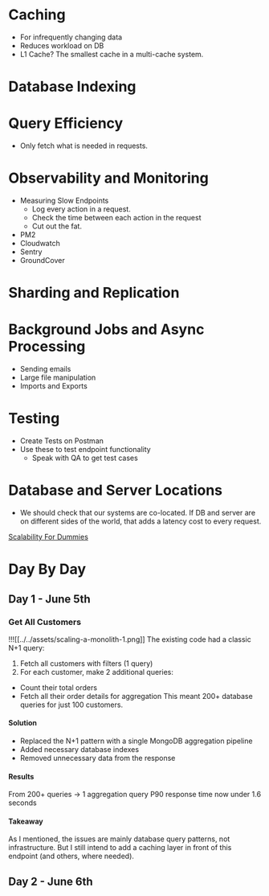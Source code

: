 # Caching
- For infrequently changing data
- Reduces workload on DB
- L1 Cache? The smallest cache in a multi-cache system.
# Database Indexing

# Query Efficiency
- Only fetch what is needed in requests. 
# Observability and Monitoring
- Measuring Slow Endpoints
	- Log every action in a request. 
	- Check the time between each action in the request
	- Cut out the fat.
- PM2
- Cloudwatch
- Sentry
- GroundCover
# Sharding and Replication
# Background Jobs and Async Processing
- Sending emails
- Large file manipulation
- Imports and Exports
# Testing
- Create Tests on Postman
- Use these to test endpoint functionality
	- Speak with QA to get test cases
# Database and Server Locations
- We should check that our systems are co-located. If DB and server are on different sides of the world, that adds a latency cost to every request.

[Scalability For Dummies](https://fintektime.wordpress.com/2017/04/21/scalability-for-dummies/)
# Day By Day
## Day 1 - June 5th
### Get All Customers
!!![[../../assets/scaling-a-monolith-1.png]]
The existing code had a classic N+1 query:
1. Fetch all customers with filters (1 query)
2. For each customer, make 2 additional queries:
- Count their total orders
- Fetch all their order details for aggregation
This meant 200+ database queries for just 100 customers.
#### Solution
- Replaced the N+1 pattern with a single MongoDB aggregation pipeline
- Added necessary database indexes
- Removed unnecessary data from the response
#### Results 
From 200+ queries → 1 aggregation query
P90 response time now under 1.6 seconds
#### Takeaway
As I mentioned, the issues are mainly database query patterns, not infrastructure. But I still intend to add a caching layer in front of this endpoint (and others, where needed).
## Day 2 - June 6th
